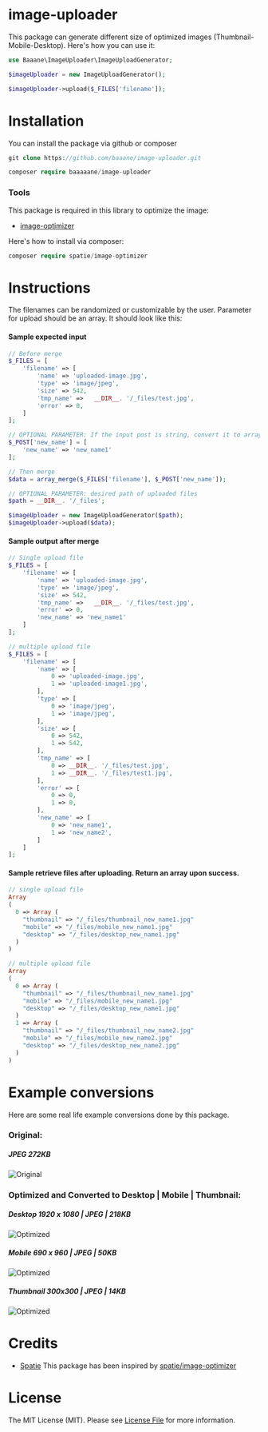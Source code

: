 # image-uploader

This package can generate different size of optimized images (Thumbnail-Mobile-Desktop). Here's how you can use it:

```php
use Baaane\ImageUploader\ImageUploadGenerator;

$imageUploader = new ImageUploadGenerator();

$imageUploader->upload($_FILES['filename']);
```

# Installation
You can install the package via github or composer

```php
git clone https://github.com/baaane/image-uploader.git

composer require baaaaane/image-uploader
```
### Tools
This package is required in this library to optimize the image:

- [image-optimizer](https://github.com/spatie/image-optimizer)

Here's how to install via composer:
```php
composer require spatie/image-optimizer
```

# Instructions
The filenames can be randomized or customizable by the user. Parameter for upload should be an array. It should look like this:

#### Sample expected input
```php
// Before merge
$_FILES = [
    'filename' => [
        'name' => 'uploaded-image.jpg',
        'type' => 'image/jpeg',
        'size' => 542,
        'tmp_name' =>	__DIR__. '/_files/test.jpg',
        'error' => 0,
    ]
];

// OPTIONAL PARAMETER: If the input post is string, convert it to array
$_POST['new_name'] = [
	'new_name' => 'new_name1'
];

// Then merge
$data = array_merge($_FILES['filename'], $_POST['new_name']);

// OPTIONAL PARAMETER: desired path of uploaded files
$path = __DIR__. '/_files';

$imageUploader = new ImageUploadGenerator($path);
$imageUploader->upload($data);
```

#### Sample output after merge
```php
// Single upload file
$_FILES = [
    'filename' => [
        'name' => 'uploaded-image.jpg',
        'type' => 'image/jpeg',
        'size' => 542,
        'tmp_name' =>	__DIR__. '/_files/test.jpg',
        'error' => 0,
        'new_name' => 'new_name1'
    ]
];

// multiple upload file
$_FILES = [
	'filename' => [
        'name' => [
        	0 => 'uploaded-image.jpg',
        	1 => 'uploaded-image1.jpg',
        ],
        'type' => [
        	0 => 'image/jpeg',
        	1 => 'image/jpeg',
        ],
        'size' => [
        	0 => 542,
        	1 => 542,
        ],
        'tmp_name' => [
        	0 => __DIR__. '/_files/test.jpg',
        	1 => __DIR__. '/_files/test1.jpg',
        ],
        'error' => [
        	0 => 0,
        	1 => 0,
       	],
       	'new_name' => [
       		0 => 'new_name1',
        	1 => 'new_name2',
       	]
    ]
];
```

#### Sample retrieve files after uploading. Return an array upon success.
```php
// single upload file
Array 
(
  0 => Array (
    "thumbnail" => "/_files/thumbnail_new_name1.jpg"
    "mobile" => "/_files/mobile_new_name1.jpg"
    "desktop" => "/_files/desktop_new_name1.jpg"
  )
)

// multiple upload file
Array 
(
  0 => Array (
    "thumbnail" => "/_files/thumbnail_new_name1.jpg"
    "mobile" => "/_files/mobile_new_name1.jpg"
    "desktop" => "/_files/desktop_new_name1.jpg"
  )
  1 => Array (
    "thumbnail" => "/_files/thumbnail_new_name2.jpg"
    "mobile" => "/_files/mobile_new_name2.jpg"
    "desktop" => "/_files/desktop_new_name2.jpg"
  )
)
```
# Example conversions
Here are some real life example conversions done by this package.

### Original: 
##### JPEG 272KB
![Original](https://github.com/baaane/image-uploader/blob/master/storage/app/public/test.jpg?raw=true)

### Optimized and Converted to Desktop | Mobile | Thumbnail: 
##### Desktop 1920 x 1080 | JPEG | 218KB
![Optimized](https://github.com/baaane/image-uploader/blob/master/storage/app/public/desktop_new_name1.jpg?raw=true)

##### Mobile 690 x 960 | JPEG | 50KB
![Optimized](https://github.com/baaane/image-uploader/blob/master/storage/app/public/mobile_new_name1.jpg?raw=true)

##### Thumbnail 300x300 | JPEG | 14KB
![Optimized](https://github.com/baaane/image-uploader/blob/master/storage/app/public/thumbnail_new_name1.jpg?raw=true)

# Credits
- [Spatie](https://github.com/spatie)
This package has been inspired by [spatie/image-optimizer](https://github.com/spatie/image-optimizer)

# License
The MIT License (MIT). Please see [License File](https://github.com/baaane/image-uploader/blob/master/LICENSE) for more information.